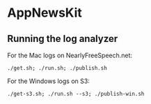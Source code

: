 AppNewsKit
==========


Running the log analyzer
------------------------

For the Mac logs on NearlyFreeSpeech.net:

    ./get.sh; ./run.sh; ./publish.sh

For the Windows logs on S3:

    ./get-s3.sh; ./run.sh --s3; ./publish-win.sh
